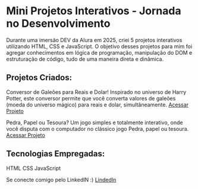 # Mini Projetos Interativos - Jornada no Desenvolvimento
Durante uma imersão DEV da Alura em 2025, criei 5 projetos interativos utilizando HTML, CSS e JavaScript. O objetivo desses projetos para mim foi agregar conhecimentos em lógica de programação, manipulação do DOM e estruturação de código, tudo de uma maneira direta e dinâmica.

## Projetos Criados:

Conversor de Galeões para Reais e Dolar!
Inspirado no universo de Harry Potter, este conversor permite que você converta valores de galeões (moeda do universo mágico) para reais e dolar, simultâneamente.
[Acessar Projeto](https://codepen.io/Camila-Eller/pen/dPywNMj)

Pedra, Papel ou Tesoura?
Um jogo simples e totalmente interativo, onde você disputa com o computador no clássico jogo Pedra, papel ou tesoura.
[Acessar Projeto](https://codepen.io/Camila-Eller/pen/zxYeqWv)

## Tecnologias Empregadas:

HTML
CSS
JavaScript

Se conecte comigo pelo LinkedIN :)
[LindedIn](https://www.linkedin.com/in/camila-eller-416949223/)
